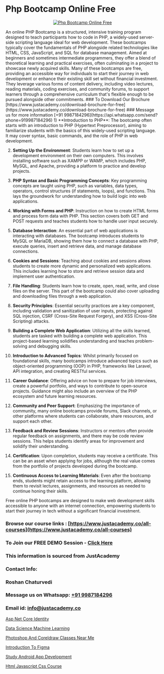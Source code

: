 # Php Bootcamp Online Free

<p align="center">
  <a href="https://justacademy.co/course-detail/php-training">
    <img src="https://justacademy.co/storage2/course_image/1676637155_course_image.webp" alt="Php Bootcamp Online Free">
  </a>
</p>
An online PHP Bootcamp is a structured, intensive training program designed to teach participants how to code in PHP, a widely-used server-side scripting language ideal for web development. These bootcamps typically cover the fundamentals of PHP alongside related technologies like HTML, CSS, JavaScript, and SQL for database management. Aimed at beginners and sometimes intermediate programmers, they offer a blend of theoretical learning and practical exercises, often culminating in a project to showcase newly acquired skills. Many of these bootcamps are free, providing an accessible way for individuals to start their journey in web development or enhance their existing skill set without financial investment. They leverage various forms of content delivery, including video lectures, reading materials, coding exercises, and community forums, to support learners through a comprehensive curriculum that's flexible enough to be pursued alongside other commitments.
### To Download Our Brochure [https://www.justacademy.co/download-brochure-for-free](https://www.justacademy.co/download-brochure-for-free)
### Message us for more information [+91 9987184296](https://api.whatsapp.com/send?phone=919987184296)
1) **Introduction to PHP**: The bootcamp often starts with an introduction to PHP (Hypertext Preprocessor), aiming to familiarize students with the basics of this widely-used scripting language. It may cover syntax, basic commands, and the role of PHP in web development.

2) **Setting Up the Environment**: Students learn how to set up a development environment on their own computers. This involves installing software such as XAMPP or WAMP, which includes PHP, MySQL, and Apache, providing a platform to practice and develop projects.

3) **PHP Syntax and Basic Programming Concepts**: Key programming concepts are taught using PHP, such as variables, data types, operators, control structures (if statements, loops), and functions. This lays the groundwork for understanding how to build logic into web applications.

4) **Working with Forms and PHP**: Instruction on how to create HTML forms and process form data with PHP. This section covers both GET and POST requests and teaches students how to handle user input securely.

5) **Database Interaction**: An essential part of web applications is interacting with databases. The bootcamp introduces students to MySQL or MariaDB, showing them how to connect a database with PHP, execute queries, insert and retrieve data, and manage database connections.

6) **Cookies and Sessions**: Teaching about cookies and sessions allows students to create more dynamic and personalized web applications. This includes learning how to store and retrieve session data and implement user authentication.

7) **File Handling**: Students learn how to create, open, read, write, and close files on the server. This part of the bootcamp could also cover uploading and downloading files through a web application.

8) **Security Principles**: Essential security practices are a key component, including validation and sanitization of user inputs, protecting against SQL injection, CSRF (Cross-Site Request Forgery), and XSS (Cross-Site Scripting) attacks.

9) **Building a Complete Web Application**: Utilizing all the skills learned, students are tasked with building a complete web application. This project-based learning solidifies understanding and teaches problem-solving and debugging skills.

10) **Introduction to Advanced Topics**: Whilst primarily focused on foundational skills, many bootcamps introduce advanced topics such as object-oriented programming (OOP) in PHP, frameworks like Laravel, API integration, and creating RESTful services.

11) **Career Guidance**: Offering advice on how to prepare for job interviews, create a powerful portfolio, and ways to contribute to open-source projects. Guidance might also include an overview of the PHP ecosystem and future learning resources.

12) **Community and Peer Support**: Emphasizing the importance of community, many online bootcamps provide forums, Slack channels, or other platforms where students can collaborate, share resources, and support each other.

13) **Feedback and Review Sessions**: Instructors or mentors often provide regular feedback on assignments, and there may be code review sessions. This helps students identify areas for improvement and solidify their understanding.

14) **Certification**: Upon completion, students may receive a certificate. This can be an asset when applying for jobs, although the real value comes from the portfolio of projects developed during the bootcamp.

15) **Continuous Access to Learning Materials**: Even after the bootcamp ends, students might retain access to the learning platform, allowing them to revisit lectures, assignments, and resources as needed to continue honing their skills.

Free online PHP bootcamps are designed to make web development skills accessible to anyone with an internet connection, empowering students to start their journey in tech without a significant financial investment.

### Browse our course links : [https://www.justacademy.co/all-courses](https://www.justacademy.co/all-courses) 
### To Join our FREE DEMO Session - [Click Here](https://www.justacademy.co/register-for-course-demo)


### This information is sourced from JustAcademy
### Contact Info:
### Roshan Chaturvedi
### Message us on Whatsapp: [+91 9987184296](https://api.whatsapp.com/send?phone=919987184296)
### Email id: [info@justacademy.co](mailto:info@justacademy.co)
                
[Asp Net Core Identity](https://www.linkedin.com/pulse/asp-net-core-identity-justacademy-berlin-j46qc?trackingId=5LHGNAAoX37VBa%2B3UVbe3Q%3D%3D&lipi=urn%3Ali%3Apage%3Ad_flagship3_company_admin%3BYf0bh%2BAUR9ioxIsyYDfCpA%3D%3D)

[Data Science Machine Learning](https://www.linkedin.com/pulse/data-science-machine-learning-justacademy-brisbane-zitxe?trackingId=ss9NVCiA3uWa8X2qqnqf2g%3D%3D&lipi=urn%3Ali%3Apage%3Ad_flagship3_company_admin%3Bvio13MbtTumTY%2Fh1upXELA%3D%3D)

[Photoshop And Coreldraw Classes Near Me](https://medium.com/@mistersumit961/photoshop-and-coreldraw-classes-near-me-5ffa709d4141)

[Introduction To Figma](https://medium.com/@AkashSingh2052/introduction-to-figma-d12ec1d5ad18)

[Study Android App Development](https://justacademyin.github.io/justacademy/study-android-app-development)

[Html Javascript Css Course](https://justacademyin.github.io/justacademy/html-javascript-css-course)


